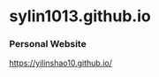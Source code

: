 # sylin1013.github.io

### Personal Website
https://yilinshao10.github.io/

<!-- 
### Exploring Interactive Interfaces
Fallen Leaves https://yilinshao10.github.io/Fallen-leaves/

SonicPersona https://yilinshao10.github.io/SonicPersona/

-->
